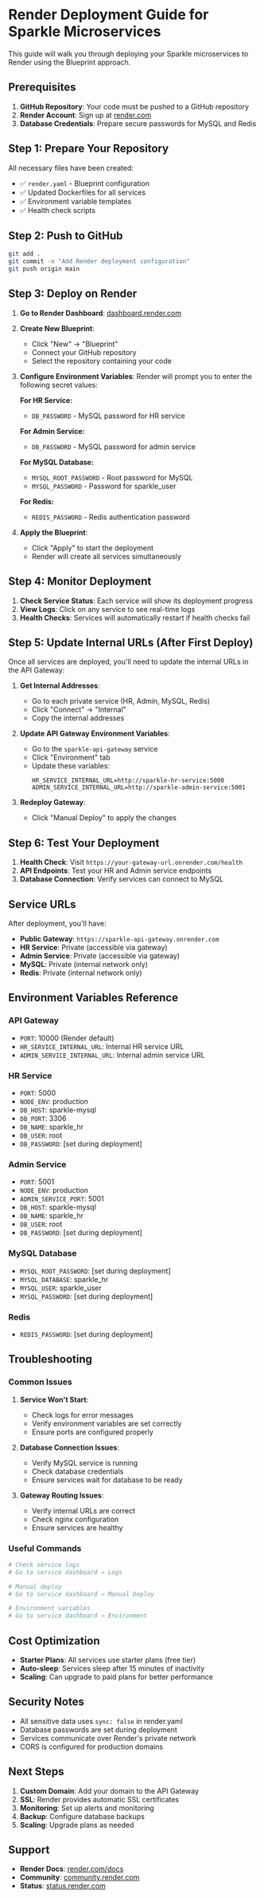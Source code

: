 # Render Deployment Guide for Sparkle Microservices

This guide will walk you through deploying your Sparkle microservices to Render using the Blueprint approach.

## Prerequisites

1. **GitHub Repository**: Your code must be pushed to a GitHub repository
2. **Render Account**: Sign up at [render.com](https://render.com)
3. **Database Credentials**: Prepare secure passwords for MySQL and Redis

## Step 1: Prepare Your Repository

All necessary files have been created:
- ✅ `render.yaml` - Blueprint configuration
- ✅ Updated Dockerfiles for all services
- ✅ Environment variable templates
- ✅ Health check scripts

## Step 2: Push to GitHub

```bash
git add .
git commit -m "Add Render deployment configuration"
git push origin main
```

## Step 3: Deploy on Render

1. **Go to Render Dashboard**: [dashboard.render.com](https://dashboard.render.com)

2. **Create New Blueprint**:
   - Click "New" → "Blueprint"
   - Connect your GitHub repository
   - Select the repository containing your code

3. **Configure Environment Variables**:
   Render will prompt you to enter the following secret values:
   
   **For HR Service:**
   - `DB_PASSWORD` - MySQL password for HR service
   
   **For Admin Service:**
   - `DB_PASSWORD` - MySQL password for admin service
   
   **For MySQL Database:**
   - `MYSQL_ROOT_PASSWORD` - Root password for MySQL
   - `MYSQL_PASSWORD` - Password for sparkle_user
   
   **For Redis:**
   - `REDIS_PASSWORD` - Redis authentication password

4. **Apply the Blueprint**:
   - Click "Apply" to start the deployment
   - Render will create all services simultaneously

## Step 4: Monitor Deployment

1. **Check Service Status**: Each service will show its deployment progress
2. **View Logs**: Click on any service to see real-time logs
3. **Health Checks**: Services will automatically restart if health checks fail

## Step 5: Update Internal URLs (After First Deploy)

Once all services are deployed, you'll need to update the internal URLs in the API Gateway:

1. **Get Internal Addresses**:
   - Go to each private service (HR, Admin, MySQL, Redis)
   - Click "Connect" → "Internal"
   - Copy the internal addresses

2. **Update API Gateway Environment Variables**:
   - Go to the `sparkle-api-gateway` service
   - Click "Environment" tab
   - Update these variables:
     ```
     HR_SERVICE_INTERNAL_URL=http://sparkle-hr-service:5000
     ADMIN_SERVICE_INTERNAL_URL=http://sparkle-admin-service:5001
     ```

3. **Redeploy Gateway**:
   - Click "Manual Deploy" to apply the changes

## Step 6: Test Your Deployment

1. **Health Check**: Visit `https://your-gateway-url.onrender.com/health`
2. **API Endpoints**: Test your HR and Admin service endpoints
3. **Database Connection**: Verify services can connect to MySQL

## Service URLs

After deployment, you'll have:

- **Public Gateway**: `https://sparkle-api-gateway.onrender.com`
- **HR Service**: Private (accessible via gateway)
- **Admin Service**: Private (accessible via gateway)
- **MySQL**: Private (internal network only)
- **Redis**: Private (internal network only)

## Environment Variables Reference

### API Gateway
- `PORT`: 10000 (Render default)
- `HR_SERVICE_INTERNAL_URL`: Internal HR service URL
- `ADMIN_SERVICE_INTERNAL_URL`: Internal admin service URL

### HR Service
- `PORT`: 5000
- `NODE_ENV`: production
- `DB_HOST`: sparkle-mysql
- `DB_PORT`: 3306
- `DB_NAME`: sparkle_hr
- `DB_USER`: root
- `DB_PASSWORD`: [set during deployment]

### Admin Service
- `PORT`: 5001
- `NODE_ENV`: production
- `ADMIN_SERVICE_PORT`: 5001
- `DB_HOST`: sparkle-mysql
- `DB_NAME`: sparkle_hr
- `DB_USER`: root
- `DB_PASSWORD`: [set during deployment]

### MySQL Database
- `MYSQL_ROOT_PASSWORD`: [set during deployment]
- `MYSQL_DATABASE`: sparkle_hr
- `MYSQL_USER`: sparkle_user
- `MYSQL_PASSWORD`: [set during deployment]

### Redis
- `REDIS_PASSWORD`: [set during deployment]

## Troubleshooting

### Common Issues

1. **Service Won't Start**:
   - Check logs for error messages
   - Verify environment variables are set correctly
   - Ensure ports are configured properly

2. **Database Connection Issues**:
   - Verify MySQL service is running
   - Check database credentials
   - Ensure services wait for database to be ready

3. **Gateway Routing Issues**:
   - Verify internal URLs are correct
   - Check nginx configuration
   - Ensure services are healthy

### Useful Commands

```bash
# Check service logs
# Go to service dashboard → Logs

# Manual deploy
# Go to service dashboard → Manual Deploy

# Environment variables
# Go to service dashboard → Environment
```

## Cost Optimization

- **Starter Plans**: All services use starter plans (free tier)
- **Auto-sleep**: Services sleep after 15 minutes of inactivity
- **Scaling**: Can upgrade to paid plans for better performance

## Security Notes

- All sensitive data uses `sync: false` in render.yaml
- Database passwords are set during deployment
- Services communicate over Render's private network
- CORS is configured for production domains

## Next Steps

1. **Custom Domain**: Add your domain to the API Gateway
2. **SSL**: Render provides automatic SSL certificates
3. **Monitoring**: Set up alerts and monitoring
4. **Backup**: Configure database backups
5. **Scaling**: Upgrade plans as needed

## Support

- **Render Docs**: [render.com/docs](https://render.com/docs)
- **Community**: [community.render.com](https://community.render.com)
- **Status**: [status.render.com](https://status.render.com)
